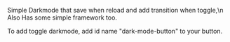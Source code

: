 Simple Darkmode that save when reload and add transition when toggle,\n
Also Has some simple framework too.

To add toggle darkmode, add id name "dark-mode-button" to your button.
